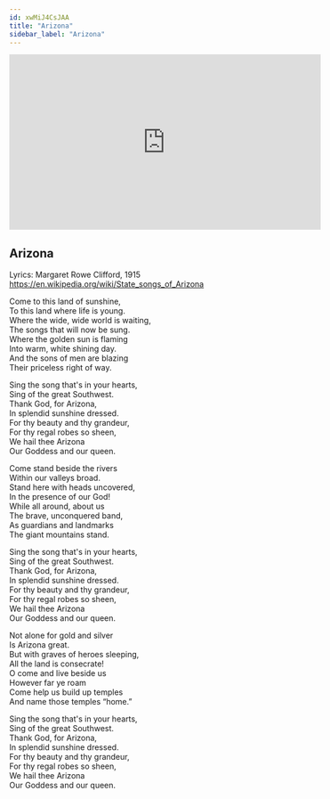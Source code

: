 ```yaml
---
id: xwMiJ4CsJAA
title: "Arizona"
sidebar_label: "Arizona"
---
```


<div class="video-float-container">
  <iframe
    width="560"
    height="315"
    src="https://www.youtube.com/embed/xwMiJ4CsJAA"
    title="YouTube video player"
    frameborder="0"
    allow="accelerometer; autoplay; clipboard-write; encrypted-media; gyroscope; picture-in-picture; web-share"
    referrerpolicy="strict-origin-when-cross-origin"
    allowfullscreen
  ></iframe>
</div>

## Arizona

Lyrics: Margaret Rowe Clifford, 1915   
https://en.wikipedia.org/wiki/State_songs_of_Arizona 

Come to this land of sunshine,  
To this land where life is young.  
Where the wide, wide world is waiting,  
The songs that will now be sung.  
Where the golden sun is flaming  
Into warm, white shining day.  
And the sons of men are blazing  
Their priceless right of way.

Sing the song that's in your hearts,  
Sing of the great Southwest.  
Thank God, for Arizona,  
In splendid sunshine dressed.  
For thy beauty and thy grandeur,  
For thy regal robes so sheen,  
We hail thee Arizona  
Our Goddess and our queen.

Come stand beside the rivers  
Within our valleys broad.  
Stand here with heads uncovered,  
In the presence of our God!  
While all around, about us  
The brave, unconquered band,  
As guardians and landmarks  
The giant mountains stand.

Sing the song that's in your hearts,  
Sing of the great Southwest.  
Thank God, for Arizona,  
In splendid sunshine dressed.  
For thy beauty and thy grandeur,  
For thy regal robes so sheen,  
We hail thee Arizona  
Our Goddess and our queen.

Not alone for gold and silver  
Is Arizona great.  
But with graves of heroes sleeping,  
All the land is consecrate!  
O come and live beside us  
However far ye roam  
Come help us build up temples  
And name those temples “home.”

Sing the song that's in your hearts,  
Sing of the great Southwest.  
Thank God, for Arizona,  
In splendid sunshine dressed.  
For thy beauty and thy grandeur,  
For thy regal robes so sheen,  
We hail thee Arizona  
Our Goddess and our queen.
